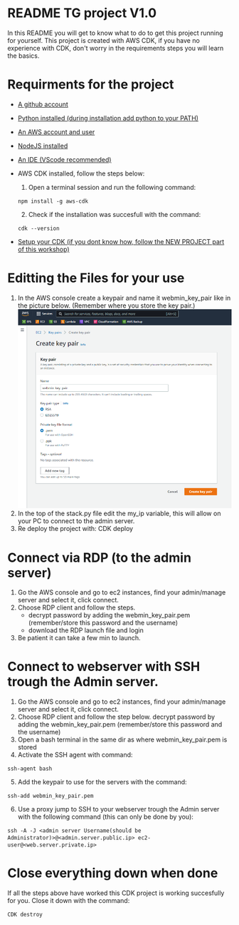 # README TG project V1.0

In this README you will get to know what to do to get this project running for yourself.
This project is created with AWS CDK, if you have no experience with CDK, don't worry in the requirements steps you will learn the basics.


# Requirments for the project
- [A github account](https://github.com/)
- [Python installed (during installation add python to your PATH)](https://www.python.org/downloads/)
- [An AWS account and user](https://aws.amazon.com/)
- [NodeJS installed](https://nodejs.org/en/)
- [An IDE (VScode recommended)](https://code.visualstudio.com/)
- AWS CDK installed, follow the steps below:
    1. Open a terminal session and run the following command: 
    ```
    npm install -g aws-cdk
    ```

    2. Check if the installation was succesfull with the command: 
    ```
    cdk --version
    ```
- [Setup your CDK (if you dont know how, follow the NEW PROJECT part of this workshop)](https://cdkworkshop.com/30-python/20-create-project.html)


# Editting the Files for your use
1. In the AWS console create a keypair and name it webmin_key_pair like in the picture below. (Remember where you store the key pair.)
![Keypair creation](../overview/Images/create_keypair.png)
2. In the top of the stack.py file edit the my_ip variable, this will allow on your PC to connect to the admin server.
3. Re deploy the project with: CDK deploy


# Connect via RDP (to the admin server)
1. Go the AWS console and go to ec2 instances, find your admin/manage server and select it, click connect.
2. Choose RDP client and follow the steps.
    - decrypt password by adding the webmin_key_pair.pem (remember/store this password and the username)
    - download the RDP launch file and login
3. Be patient it can take a few min to launch.


# Connect to webserver with SSH trough the Admin server.
1. Go the AWS console and go to ec2 instances, find your admin/manage server and select it, click connect.
2. Choose RDP client and follow the step below.
    decrypt password by adding the webmin_key_pair.pem (remember/store this password and the username)
3. Open a bash terminal in the same dir as where webmin_key_pair.pem is stored
4. Activate the SSH agent with command:
```
ssh-agent bash
```
5. Add the keypair to use for the servers with the command: 
```
ssh-add webmin_key_pair.pem
```
6. Use a proxy jump to SSH to your webserver trough the Admin server with the following command (this can only be done by you):
```
ssh -A -J <admin server Username(should be Administrator)>@<admin.server.public.ip> ec2-user@<web.server.private.ip>
```

# Close everything down when done
If all the steps above have worked this CDK project is working succesfully for you.
Close it down with the command:
```
CDK destroy
```